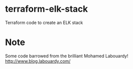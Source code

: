 # terraform-elk-stack
Terraform code to create an ELK stack
# Note
Some code barrowed from the brilliant Mohamed Labouardy! 
http://www.blog.labouardy.com/
